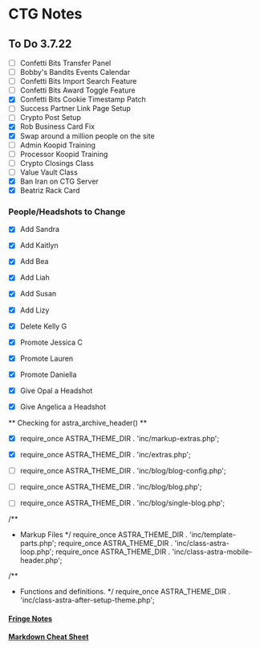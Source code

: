 # CTG Notes

## To Do 3.7.22
- [ ] Confetti Bits Transfer Panel
- [ ] Bobby's Bandits Events Calendar
- [ ] Confetti Bits Import Search Feature
- [ ] Confetti Bits Award Toggle Feature
- [x] Confetti Bits Cookie Timestamp Patch
- [ ] Success Partner Link Page Setup
- [ ] Crypto Post Setup
- [x] Rob Business Card Fix
- [x] Swap around a million people on the site
- [ ] Admin Koopid Training
- [ ] Processor Koopid Training
- [ ] Crypto Closings Class
- [ ] Value Vault Class
- [x] Ban Iran on CTG Server
- [x] Beatriz Rack Card

### People/Headshots to Change
- [x] Add Sandra
- [x] Add Kaitlyn
- [x] Add Bea
- [x] Add Liah
- [x] Add Susan
- [x] Add Lizy
- [x] Delete Kelly G
- [x] Promote Jessica C
- [x] Promote Lauren
- [x] Promote Daniella
- [x] Give Opal a Headshot
- [x] Give Angelica a Headshot



** Checking for astra_archive_header() **
- [x] require_once ASTRA_THEME_DIR . 'inc/markup-extras.php';
- [x] require_once ASTRA_THEME_DIR . 'inc/extras.php';
- [ ] require_once ASTRA_THEME_DIR . 'inc/blog/blog-config.php';
- [ ] require_once ASTRA_THEME_DIR . 'inc/blog/blog.php';
- [ ] require_once ASTRA_THEME_DIR . 'inc/blog/single-blog.php';


/**
 * Markup Files
 */
require_once ASTRA_THEME_DIR . 'inc/template-parts.php';
require_once ASTRA_THEME_DIR . 'inc/class-astra-loop.php';
require_once ASTRA_THEME_DIR . 'inc/class-astra-mobile-header.php';

/**
 * Functions and definitions.
 */
require_once ASTRA_THEME_DIR . 'inc/class-astra-after-setup-theme.php';



#### [Fringe Notes](/fringe-notes.md)
#### [Markdown Cheat Sheet](/markdown-cheatsheet.md)
